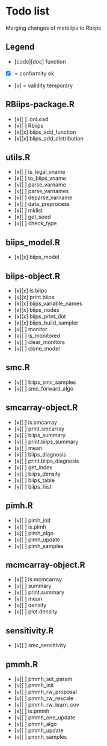 Todo list
=================

Merging changes of matbiips to Rbiips

Legend
-------
- [code][doc] function

- [x] = conformity ok
- [v] = validity temporary

RBiips-package.R
-----------------
- [x][ ] .onLoad
- [x][ ] Rbiips
- [x][x] biips_add_function
- [x][x] biips_add_distribution

utils.R
-----------------
- [x][ ] is_legal_vname
- [x][ ] to_biips_vname
- [v][ ] parse_varname
- [v][ ] parse_varnames
- [x][ ] deparse_varname
- [x][ ] data_preprocess
- [x][ ] mklist
- [x][ ] get_seed
- [v][ ] check_type

biips_model.R
---------------
- [x][x] biips_model

biips-object.R
---------------
- [x][x] is.biips
- [v][x] print.biips
- [x][x] biips_variable_names
- [x][x] biips_nodes
- [x][x] biips_print_dot
- [x][x] biips_build_sampler
- [v][ ] monitor
- [v][ ] is_monitored
- [v][ ] clear_monitors
- [v][ ] clone_model

smc.R
---------------
- [v][ ] biips_smc_samples
- [v][ ] smc_forward_algo

smcarray-object.R
---------------
- [x][ ] is.smcarray
- [v][ ] print.smcarray
- [v][ ] biips_summary
- [v][ ] print.biips_summary
- [v][ ] mean
- [x][ ] biips_diagnosis
- [x][ ] print.biips_diagnosis
- [v][ ] get_index
- [v][ ] biips_density
- [v][ ] biips_table
- [v][ ] biips_hist

pimh.R
--------
- [v][ ] pimh_init
- [v][ ] is.pimh
- [v][ ] pimh_algo
- [v][ ] pimh_update
- [v][ ] pimh_samples

mcmcarray-object.R
-------------------
- [x][ ] is.mcmcarray
- [v][ ] summary
- [v][ ] print.summary
- [v][ ] mean
- [v][ ] density
- [v][ ] plot.density

sensitivity.R
---------------
- [v][ ] smc_sensitivity

pmmh.R
----------
- [v][ ] pmmh_set_param
- [v][ ] pmmh_init
- [v][ ] pmmh_rw_proposal
- [v][ ] pmmh_rw_rescale
- [v][ ] pmmh_rw_learn_cov
- [x][ ] is.pmmh
- [v][ ] pmmh_one_update
- [v][ ] pmmh_algo
- [v][ ] pmmh_update
- [v][ ] pmmh_samples

